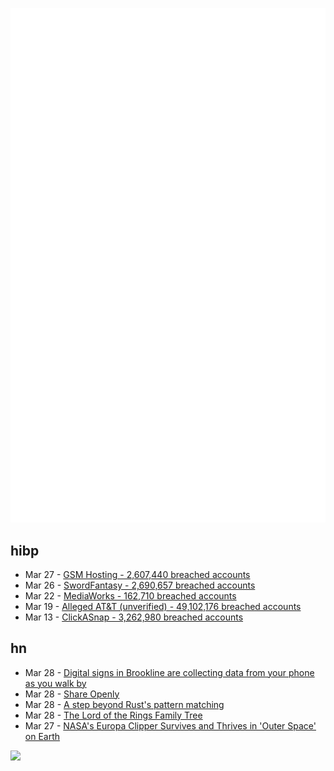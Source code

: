 ![Metrics](https://raw.githubusercontent.com/phixion/phixion/master/metrics.svg)

## hibp

<!--
for https://github.com/phixion/phixion/blob/main/.github/workflows/feeds.yml
-->
<!--START_SECTION:haveibeenpwnd-->
- Mar 27 - [GSM Hosting - 2,607,440 breached accounts](https://haveibeenpwned.com/PwnedWebsites#GSMHosting)
- Mar 26 - [SwordFantasy - 2,690,657 breached accounts](https://haveibeenpwned.com/PwnedWebsites#SwordFantasy)
- Mar 22 - [MediaWorks - 162,710 breached accounts](https://haveibeenpwned.com/PwnedWebsites#MediaWorks)
- Mar 19 - [Alleged AT&T (unverified) - 49,102,176 breached accounts](https://haveibeenpwned.com/PwnedWebsites#AllegedATT)
- Mar 13 - [ClickASnap - 3,262,980 breached accounts](https://haveibeenpwned.com/PwnedWebsites#ClickASnap)
<!--END_SECTION:haveibeenpwnd-->

## hn

<!--
for https://github.com/phixion/phixion/blob/main/.github/workflows/feeds.yml
-->
<!--START_SECTION:hn-->
- Mar 28 - [Digital signs in Brookline are collecting data from your phone as you walk by](https://brookline.news/digital-signs-around-brookline-are-collecting-data-from-your-phone-as-you-walk-by/)
- Mar 28 - [Share Openly](https://werd.io/2024/share-openly)
- Mar 28 - [A step beyond Rust's pattern matching](https://radiki.dev/posts/match-and-bind-patterns/)
- Mar 28 - [The Lord of the Rings Family Tree](http://lotrproject.com/)
- Mar 27 - [NASA's Europa Clipper Survives and Thrives in 'Outer Space' on Earth](https://www.jpl.nasa.gov/news/nasas-europa-clipper-survives-and-thrives-in-outer-space-on-earth)
<!--END_SECTION:hn-->

<!--
for https://yhype.me
-->
![](https://hit.yhype.me/github/profile?user_id=13013670)
